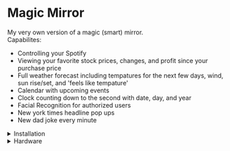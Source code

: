# Magic Mirror

My very own version of a magic (smart) mirror. <br />
Capabilites:
- Controlling your Spotify
- Viewing your favorite stock prices, changes, and profit since your purchase price
- Full weather forecast including tempatures for the next few days, wind, sun rise/set, and 'feels like tempature'
- Calendar with upcoming events
- Clock counting down to the second with date, day, and year
- Facial Recognition for authorized users
- New york times headline pop ups
- New dad joke every minute


<details>
  <summary>Installation</summary>
  
  **Python**
  ```
  sudo apt update
  sudo apt upgrade -y
  ```
  ```
  sudo apt install python3 python3-pip -y
  python3 --version
  ```
  
  **Libraries**<br />
  ***Magic Mirror***
  
  1.) Download node.js
  ```
  sudo apt-get install -y curl
  ```
  ```
  curl -fsSL https://deb.nodesource.com/setup_22.x -o nodesource_setup.sh
  ```
  ```
  sudo -E bash nodesource_setupsh
  ```
  ```
  sudo apt-get install -y nodejs
  ```
  ```
  node -v
  ```
  
  2.) Check if git is installed by run 'git'
  
  3.) Clone the magic mirror repository
  ```
  git clone https://github.com/MagicMirrorOrg/MagicMirror
  ```
  
  4.) Enter the MagicMirror folder
  ```cd MagicMirror```
  
  5.) Install the application
  ``` npm run install-mm```
  
  6.) Copy the config file
  ```cp config/config.js.sample config/config.js```
  
  7.) Start the application
  ```npm run start```
  ```npm run server```
  
  
  ## Modules
  1.) <a href='https://github.com/lavolp3/MMM-AVStock'>Stock Prices</a><br/>
  2.) <a href='https://github.com/skuethe/MMM-Spotify'>Spotify</a><br/>
  3.) <a href='https://github.com/brucetony/MMM-Dad-Jokes'>Dad Jokes</a><br/>
  4.) <a href='https://github.com/EbenKouao/MMM-SmartTouch'>Smart Touch</a><br/>

</details>

<details>
  <summary>Hardware</summary>

  - Raspberry Pi 4B (4GB)
  -  Sim card for os and software
  -  Monitor to display smart mirror
  -  Way film or glass
  - Wood for mirror frame
  - (Optional) Camera for facial recognition 
</details>
